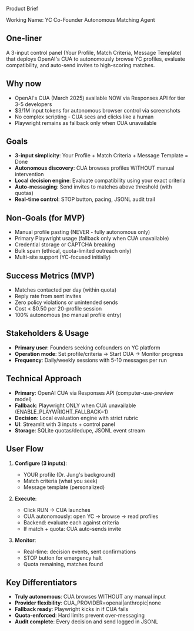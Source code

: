 Product Brief

Working Name: YC Co-Founder Autonomous Matching Agent

## One-liner
A 3-input control panel (Your Profile, Match Criteria, Message Template) that deploys OpenAI's CUA to autonomously browse YC profiles, evaluate compatibility, and auto-send invites to high-scoring matches.

## Why now
- OpenAI's CUA (March 2025) available NOW via Responses API for tier 3-5 developers
- $3/1M input tokens for autonomous browser control via screenshots
- No complex scripting - CUA sees and clicks like a human
- Playwright remains as fallback only when CUA unavailable

## Goals
- **3-input simplicity**: Your Profile + Match Criteria + Message Template = Done
- **Autonomous discovery**: CUA browses profiles WITHOUT manual intervention
- **Local decision engine**: Evaluate compatibility using your exact criteria
- **Auto-messaging**: Send invites to matches above threshold (with quotas)
- **Real-time control**: STOP button, pacing, JSONL audit trail

## Non-Goals (for MVP)
- Manual profile pasting (NEVER - fully autonomous only)
- Primary Playwright usage (fallback only when CUA unavailable)
- Credential storage or CAPTCHA breaking
- Bulk spam (ethical, quota-limited outreach only)
- Multi-site support (YC-focused initially)

## Success Metrics (MVP)
- Matches contacted per day (within quota)
- Reply rate from sent invites
- Zero policy violations or unintended sends
- Cost < $0.50 per 20-profile session
- 100% autonomous (no manual profile entry)

## Stakeholders & Usage
- **Primary user**: Founders seeking cofounders on YC platform
- **Operation mode**: Set profile/criteria → Start CUA → Monitor progress
- **Frequency**: Daily/weekly sessions with 5-10 messages per run

## Technical Approach
- **Primary**: OpenAI CUA via Responses API (computer-use-preview model)
- **Fallback**: Playwright ONLY when CUA unavailable (ENABLE_PLAYWRIGHT_FALLBACK=1)
- **Decision**: Local evaluation engine with strict rubric
- **UI**: Streamlit with 3 inputs + control panel
- **Storage**: SQLite quotas/dedupe, JSONL event stream

## User Flow
1. **Configure (3 inputs)**:
   - YOUR profile (Dr. Jung's background)
   - Match criteria (what you seek)
   - Message template (personalized)

2. **Execute**:
   - Click RUN → CUA launches
   - CUA autonomously: open YC → browse → read profiles
   - Backend: evaluate each against criteria
   - If match + quota: CUA auto-sends invite

3. **Monitor**:
   - Real-time: decision events, sent confirmations
   - STOP button for emergency halt
   - Quota remaining, matches found

## Key Differentiators
- **Truly autonomous**: CUA browses WITHOUT any manual input
- **Provider flexibility**: CUA_PROVIDER=openai|anthropic|none
- **Fallback ready**: Playwright kicks in if CUA fails
- **Quota-enforced**: Hard limits prevent over-messaging
- **Audit complete**: Every decision and send logged in JSONL